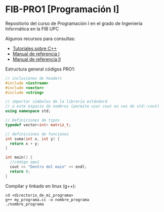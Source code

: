 # FIB-PRO1 [Programación I]
Repositorio del curso de Programación I en el grado de Ingeniería Informática en la FIB UPC

Algunos recursos para consultas:

- [Tutoriales sobre C++](https://www.learncpp.com/)
- [Manual de referencia I](https://en.cppreference.com/w/)
- [Manual de referencia II](https://cplusplus.com/)

Estructura general códigos PRO1:
```cc
// inclusiones de headers
#include <iostream>
#include <vector>
#include <string>

// importar símbolos de la librería estándard
// a este espacio de nombres (permite usar cout en vez de std::cout)
using namespace std;

// Definiciones de tipos
typedef vector<int> matriz_t;

// definiciones de funciones
int suma(int x, int y) {
  return x + y;
}

int main() {
  //código aquí
  cout << "Dentro del main" << endl;
  return 0;
}
```

Compilar y linkado en linux (g++):
```shell
cd <directorio_de_mi_programa>
g++ my_programa.cc -o nombre_programa
./nombre_programa
```
